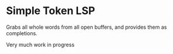 # Simple Token LSP

Grabs all whole words from all open buffers, and provides them as completions.

Very much work in progress
